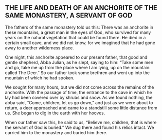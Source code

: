 ## THE LIFE AND DEATH OF AN ANCHORITE OF THE SAME MONASTERY, A SERVANT OF GOD

The fathers of the same monastery told us this: There was an anchorite in these mountains, a great man in the eyes of God, who survived for many years on the natural vegetation that could be found there. He died in a certain small cave, and we did not know, for we imagined that he had gone away to another wilderness place. 

One night, this anchorite appeared to our present father, that good and gentle shepherd, Abba Julian, as he slept, saying to him: “Take some men and go, take me up from the place where I am lying, up on the mountain called The Deer.” So our father took some brethren and went up into the mountain of which he had spoken. 

We sought for many hours, but we did not come across the remains of the anchorite. With the passage of time, the entrance to the cave in which he lay had been covered over by shrubs and snow. As we found nothing, the abba said, “Come, children, let us go down,” and just as we were about to return, a deer approached and came to a standstill some little distance from us. She began to dig in the earth with her hooves. 

When our father saw this, he said to us, “Believe me, children, that is where the servant of God is buried.” We dug there and found his relics intact. We carried him to the monastery and buried him there.
